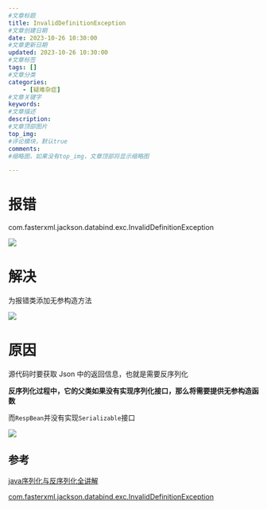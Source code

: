 ```yaml
---
#文章标题
title: InvalidDefinitionException
#文章创建日期
date: 2023-10-26 10:30:00
#文章更新日期
updated: 2023-10-26 10:30:00
#文章标签
tags: [] 
#文章分类
categories: 
	- [疑难杂症]
#文章关键字
keywords: 
#文章描述
description: 
#文章顶部图片
top_img: 
#评论模块，默认true
comments: 
#缩略图，如果没有top_img，文章顶部将显示缩略图

---
```


# 报错



com.fasterxml.jackson.databind.exc.InvalidDefinitionException



![](https://heroxin.oss-cn-beijing.aliyuncs.com/img/blog/image-20231026162750342.png)

# 解决



为报错类添加无参构造方法



![](https://heroxin.oss-cn-beijing.aliyuncs.com/img/blog/image-20231026163124933.png)

# 原因

源代码时要获取 Json 中的返回信息，也就是需要反序列化

**反序列化过程中，它的父类如果没有实现序列化接口，那么将需要提供无参构造函数**

而`RespBean`并没有实现`Serializable`接口

![](https://heroxin.oss-cn-beijing.aliyuncs.com/img/blog/image-20231026164052331.png)

## 参考

[java序列化与反序列化全讲解](https://blog.csdn.net/mocas_wang/article/details/107621010)

[com.fasterxml.jackson.databind.exc.InvalidDefinitionException]([com.fasterxml.jackson.databind.exc.InvalidDefinitionException-CSDN博客](https://blog.csdn.net/weixin_43091089/article/details/125201732))

